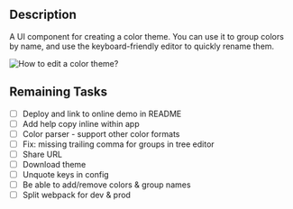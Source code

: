 ## Description

A UI component for creating a color theme. You can use it to group colors by name, and use the keyboard-friendly editor to quickly rename them.

![How to edit a color theme?](assets/howto-edit-color-theme.gif)

## Remaining Tasks

- [ ] Deploy and link to online demo in README
- [ ] Add help copy inline within app
- [ ] Color parser - support other color formats
- [ ] Fix: missing trailing comma for groups in tree editor
- [ ] Share URL
- [ ] Download theme
- [ ] Unquote keys in config
- [ ] Be able to add/remove colors & group names
- [ ] Split webpack for dev & prod
